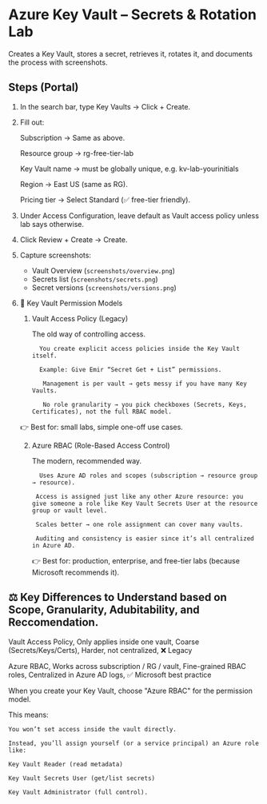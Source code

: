 # Azure Key Vault – Secrets & Rotation Lab

Creates a Key Vault, stores a secret, retrieves it, rotates it, and documents the process with screenshots.

## Steps (Portal)
1. In the search bar, type Key Vaults → Click + Create.
2. Fill out:

   Subscription → Same as above.

   Resource group → rg-free-tier-lab

   Key Vault name → must be globally unique, e.g. kv-lab-yourinitials

   Region → East US (same as RG).

   Pricing tier → Select Standard (✅ free-tier friendly).

4. Under Access Configuration, leave default as Vault access policy unless lab says otherwise.

5. Click Review + Create → Create.

6. Capture screenshots:
   - Vault Overview (`screenshots/overview.png`)
   - Secrets list (`screenshots/secrets.png`)
   - Secret versions (`screenshots/versions.png`)


6. 🔑 Key Vault Permission Models

   1. Vault Access Policy (Legacy)

      The old way of controlling access.

      		You create explicit access policies inside the Key Vault itself.

      		Example: Give Emir “Secret Get + List” permissions.

     		 Management is per vault → gets messy if you have many Key Vaults.

     		 No role granularity → you pick checkboxes (Secrets, Keys, Certificates), not the full RBAC model.

   👉 Best for: small labs, simple one-off use cases.



    2. Azure RBAC (Role-Based Access Control)
   
   		The modern, recommended way.

     		 Uses Azure AD roles and scopes (subscription → resource group → resource).

      		Access is assigned just like any other Azure resource: you give someone a role like Key Vault Secrets User at the resource group or vault level.

      		Scales better → one role assignment can cover many vaults.

      		Auditing and consistency is easier since it’s all centralized in Azure AD.

   		👉 Best for: production, enterprise, and free-tier labs (because Microsoft recommends it).


## ⚖️ Key Differences to Understand based on Scope, Granularity, Adubitability, and Reccomendation.


Vault Access Policy, Only applies inside one vault, Coarse (Secrets/Keys/Certs), Harder, not centralized,  ❌ Legacy          

Azure RBAC,  Works across subscription / RG / vault, Fine-grained RBAC roles, Centralized in Azure AD logs, ✅ Microsoft best practice



When you create your Key Vault, choose "Azure RBAC" for the permission model.

This means:

	You won’t set access inside the vault directly.

	Instead, you’ll assign yourself (or a service principal) an Azure role like:

   	Key Vault Reader (read metadata)

   	Key Vault Secrets User (get/list secrets)

   	Key Vault Administrator (full control).
